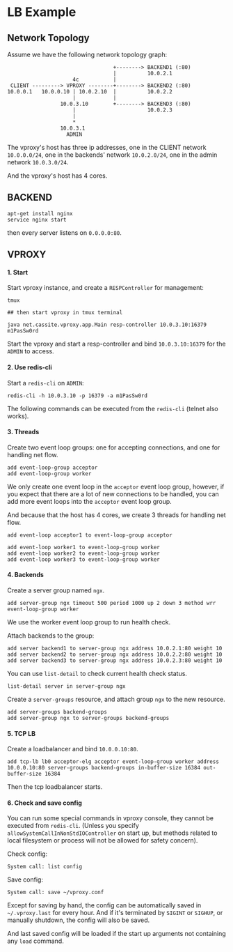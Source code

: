 # LB Example

## Network Topology

Assume we have the following network topology graph:

```
                                  +--------> BACKEND1 (:80)
                                  |          10.0.2.1
                     4c           |
 CLIENT ---------> VPROXY --------+--------> BACKEND2 (:80)
10.0.0.1   10.0.0.10 | 10.0.2.10  |          10.0.2.2
                     |            |
                 10.0.3.10        +--------> BACKEND3 (:80)
                     |                       10.0.2.3
                     |
                     *
                 10.0.3.1
                   ADMIN
```

The vproxy's host has three ip addresses, one in the CLIENT network `10.0.0.0/24`, one in the backends' network `10.0.2.0/24`, one in the admin network `10.0.3.0/24`.

And the vproxy's host has 4 cores.

## BACKEND

```
apt-get install nginx
service nginx start
```

then every server listens on `0.0.0.0:80`.

## VPROXY

#### 1. Start

Start vproxy instance, and create a `RESPController` for management:

```
tmux

## then start vproxy in tmux terminal

java net.cassite.vproxy.app.Main resp-controller 10.0.3.10:16379 m1PasSw0rd
```

Start the vproxy and start a resp-controller and bind `10.0.3.10:16379` for the `ADMIN` to access.

#### 2. Use redis-cli

Start a `redis-cli` on `ADMIN`:

```
redis-cli -h 10.0.3.10 -p 16379 -a m1PasSw0rd
```

The following commands can be executed from the `redis-cli` (telnet also works).

#### 3. Threads

Create two event loop groups: one for accepting connections, and one for handling net flow.

```
add event-loop-group acceptor
add event-loop-group worker
```

We only create one event loop in the `acceptor` event loop group, however, if you expect that there are a lot of new connections to be handled, you can add more event loops into the `acceptor` event loop group.

And because that the host has 4 cores, we create 3 threads for handling net flow.

```
add event-loop acceptor1 to event-loop-group acceptor

add event-loop worker1 to event-loop-group worker
add event-loop worker2 to event-loop-group worker
add event-loop worker3 to event-loop-group worker
```

#### 4. Backends

Create a server group named `ngx`.

```
add server-group ngx timeout 500 period 1000 up 2 down 3 method wrr event-loop-group worker
```

We use the worker event loop group to run health check.

Attach backends to the group:

```
add server backend1 to server-group ngx address 10.0.2.1:80 weight 10
add server backend2 to server-group ngx address 10.0.2.2:80 weight 10
add server backend3 to server-group ngx address 10.0.2.3:80 weight 10
```

You can use `list-detail` to check current health check status.

```
list-detail server in server-group ngx
```

Create a `server-groups` resource, and attach group `ngx` to the new resource.

```
add server-groups backend-groups
add server-group ngx to server-groups backend-groups
```

#### 5. TCP LB

Create a loadbalancer and bind `10.0.0.10:80`.

```
add tcp-lb lb0 acceptor-elg acceptor event-loop-group worker address 10.0.0.10:80 server-groups backend-groups in-buffer-size 16384 out-buffer-size 16384
```

Then the tcp loadbalancer starts.

#### 6. Check and save config

You can run some special commands in vproxy console, they cannot be executed from `redis-cli`. (Unless you specify `allowSystemCallInNonStdIOController` on start up, but methods related to local filesystem or process will not be allowed for safety concern).

Check config:

```
System call: list config
```

Save config:

```
System call: save ~/vproxy.conf
```

Except for saving by hand, the config can be automatically saved in `~/.vproxy.last` for every hour. And if it's terminated by `SIGINT` or `SIGHUP`, or manually shutdown, the config will also be saved.

And last saved config will be loaded if the start up arguments not containing any `load` command.
